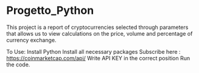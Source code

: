 # Progetto_Python
This project is a report of cryptocurrencies selected through parameters that allows us to view calculations on the price, volume and percentage of currency exchange.

To Use:
Install Python
Install all necessary packages
Subscribe here : https://coinmarketcap.com/api/
Write API KEY in the correct position
Run the code.
